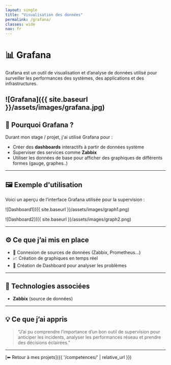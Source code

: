 ```yaml
---
layout: single
title: "Visualisation des données"
permalink: /grafana/
classes: wide
nav: fr
---
```


# 📊 Grafana

Grafana est un outil de visualisation et d’analyse de données utilisé pour surveiller les performances des systèmes, des applications et des infrastructures.

![Grafana]({{ site.baseurl }}/assets/images/grafana.jpg)
---

## 🧠 Pourquoi Grafana ?

Durant mon stage / projet, j'ai utilisé Grafana pour :

- Créer des **dashboards** interactifs à partir de données système
- Superviser des services comme **Zabbix**
- Utiliser les données de base pour afficher des graphiques de différents formes (gauge, graphes..)

---

## 🖼️ Exemple d'utilisation

Voici un aperçu de l’interface Grafana utilisée pour la supervision :

![Dashboard1]({{ site.baseurl }}/assets/images/graph1.png)

![Dashboard2]({{ site.baseurl }}/assets/images/graph2.png)

---

## ⚙️ Ce que j’ai mis en place

- 🔌 Connexion de sources de données (Zabbix, Prometheus…)
- 📈 Création de graphiques en temps réel
- 🚨 Création de Dashboard pour analyser les problèmes

---

## 🧩 Technologies associées

- **Zabbix** (source de données)

---

## 💡 Ce que j’ai appris

> “J’ai pu comprendre l’importance d’un bon outil de supervision pour anticiper les incidents, analyser les performances réseau et prendre des décisions éclairées.”

---

[⬅ Retour à mes projets]({{ '/competences/' | relative_url }})
